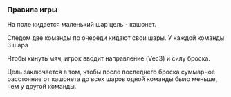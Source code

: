 ### Правила игры

На поле кидается маленький шар цель - кашонет.

Следом две команды по очереди кидают свои шары. У каждой команды 3 шара

Чтобы кинуть мяч, игрок вводит направление (Vec3) и силу броска.

Цель заключается в том, чтобы после последнего броска суммарное расстояние от кашонета до всех шаров одной команды было меньше, чем у другой команды.